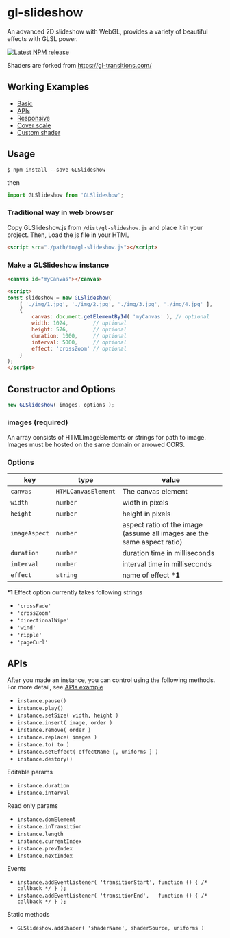 # gl-slideshow

An advanced 2D slideshow with WebGL, provides a variety of beautiful effects with GLSL power.

[![Latest NPM release](https://img.shields.io/npm/v/GLSlideshow.svg)](https://www.npmjs.com/package/GLSlideshow)

Shaders are forked from https://gl-transitions.com/

## Working Examples

- [Basic](http://yomotsu.github.io/gl-slideshow/examples/basic.html)
- [APIs](http://yomotsu.github.io/gl-slideshow/examples/apis.html)
- [Responsive](http://yomotsu.github.io/gl-slideshow/examples/responsive.html)
- [Cover scale](http://yomotsu.github.io/gl-slideshow/examples/cover.html)
- [Custom shader](http://yomotsu.github.io/gl-slideshow/examples/shader.html)

## Usage

```
$ npm install --save GLSlideshow
```

then

```javascript
import GLSlideshow from 'GLSlideshow';
```

### Traditional way in web browser

Copy GLSlideshow.js from `/dist/gl-slideshow.js` and place it in your project. Then, Load the js file in your HTML

```html
<script src="./path/to/gl-slideshow.js"></script>
```

### Make a GLSlideshow instance

```html
<canvas id="myCanvas"></canvas>

<script>
const slideshow = new GLSlideshow(
	[ './img/1.jpg', './img/2.jpg', './img/3.jpg', './img/4.jpg' ],
	{
		canvas: document.getElementById( 'myCanvas' ), // optional
		width: 1024,        // optional
		height: 576,        // optional
		duration: 1000,     // optional
		interval: 5000,     // optional
		effect: 'crossZoom' // optional
	}
);
</script>
```

## Constructor and Options

```js
new GLSlideshow( images, options );
```

### images (required)

An array consists of HTMLImageElements or strings for path to image.  
Images must be hosted on the same domain or arrowed CORS.

### Options

| key           | type                | value |
| ------------- | ------------------- | ----- |
| `canvas`      | `HTMLCanvasElement` | The canvas element |
| `width`       | `number`            | width in pixels |
| `height`      | `number`            | height in pixels |
| `imageAspect` | `number`            | aspect ratio of the image (assume all images are the same aspect ratio) |
| `duration`    | `number`            | duration time in milliseconds |
| `interval`    | `number`            | interval time in milliseconds |
| `effect`      | `string`            | name of effect ***1** |

***1** Effect option currently takes following strings

- `'crossFade'`
- `'crossZoom'`
- `'directionalWipe'`
- `'wind'`
- `'ripple'`
- `'pageCurl'`

## APIs

After you made an instance, you can control using the following methods.  
For more detail, see [APIs example](http://yomotsu.github.io/GLSlideshow.js/examples/apis.html)

- `instance.pause()`
- `instance.play()`
- `instance.setSize( width, height )`
- `instance.insert( image, order )`
- `instance.remove( order )`
- `instance.replace( images )`
- `instance.to( to )`
- `instance.setEffect( effectName [, uniforms ] )`
- `instance.destory()`

Editable params

- `instance.duration`
- `instance.interval`

Read only params

- `instance.domElement`
- `instance.inTransition`
- `instance.length`
- `instance.currentIndex`
- `instance.prevIndex`
- `instance.nextIndex`

Events

- `instance.addEventListener( 'transitionStart', function () { /* callback */ } );`
- `instance.addEventListener( 'transitionEnd',   function () { /* callback */ } );`

Static methods

- `GLSlideshow.addShader( 'shaderName', shaderSource, uniforms )`
